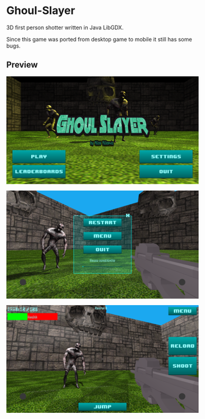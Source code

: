 # Ghoul-Slayer
3D first person shotter written in Java LibGDX.

Since this game was ported from desktop game to mobile it still has some bugs.

## Preview

<p align="center">
<img src="1.png" width="700">
</p>
<p align="center">
<img src="2.png" width="700">
</p>
<p align="center">
<img src="3.png" width="700">
</p>